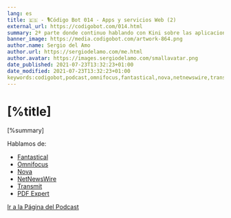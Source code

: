```yaml
---
lang: es
title: 🇪🇸 - 🎙Código Bot 014 - Apps y servicios Web (2)
external_url: https://codigobot.com/014.html
summary: 2ª parte donde continuo hablando con Kini sobre las aplicaciones que uso en el día a día.
banner_image: https://media.codigobot.com/artwork-864.png
author.name: Sergio del Amo
author.url: https://sergiodelamo.com/me.html
author.avatar: https://images.sergiodelamo.com/smallavatar.png 
date_published: 2021-07-23T13:32:23+01:00
date_modified: 2021-07-23T13:32:23+01:00
keywords:codigobot,podcast,omnifocus,fantastical,nova,netnewswire,transmit,pdfexpert
---
```


# [%title]

[%summary]

Hablamos de: 

- [Fantastical](https://flexibits.com/fantastical)
- [Omnifocus](https://www.omnigroup.com/omnifocus)
- [Nova](https://nova.app)
- [NetNewsWire](https://netnewswire.com)
- [Transmit](https://panic.com/transmit/)
- [PDF Expert](https://pdfexpert.com)
 
[Ir a la Página del Podcast]([%external_url])